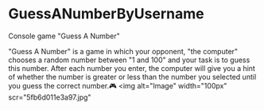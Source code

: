 # GuessANumberByUsername
Console game "Guess A Number"

"Guess A Number" is a game in which your opponent, "the computer" chooses a random number between "1 and 100" and your task is to guess this number. After each number you enter, the computer will give you a hint of whether the number is greater or less than the number you selected until you guess the correct number.🎮
<img alt="Image" width="100px" scr="5fb6d011e3a97.jpg"
